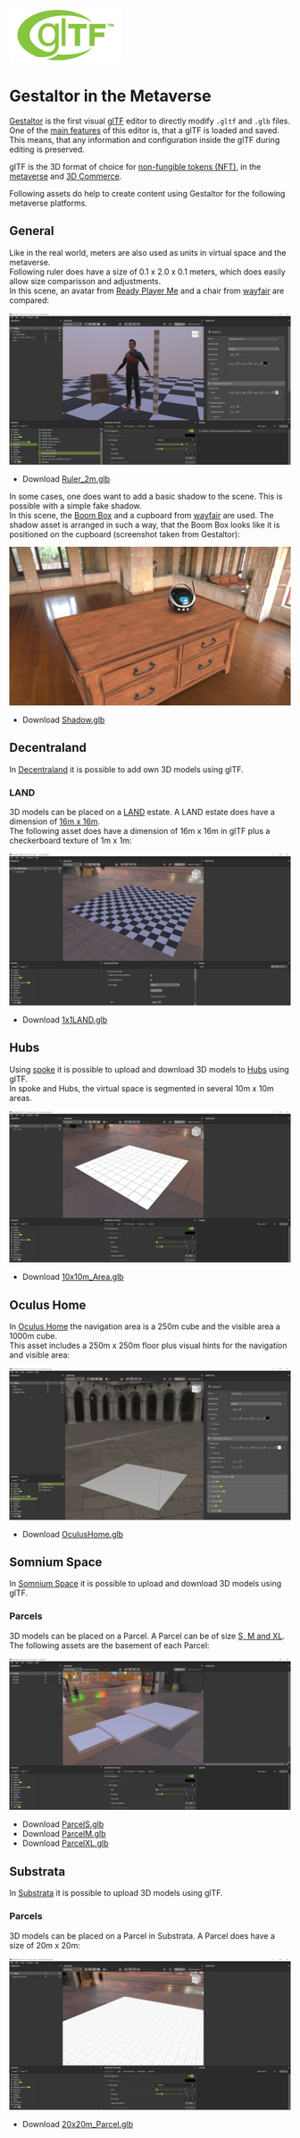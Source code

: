 [![](glTF.png)](https://github.com/KhronosGroup/glTF/tree/master/specification/2.0)

# Gestaltor in the Metaverse
[Gestaltor](https://gestaltor.io/) is the first visual [glTF](https://www.khronos.org/gltf/) editor to directly modify `.gltf` and `.glb` files. One of the [main features](https://ux3d.io/gestaltor) of this editor is, that a glTF is loaded and saved. This means, that any information and configuration inside the glTF during editing is preserved.  
  
glTF is the 3D format of choice for [non-fungible tokens (NFT)](https://en.wikipedia.org/wiki/Non-fungible_token), in the [metaverse](https://en.wikipedia.org/wiki/Metaverse) and [3D Commerce](https://www.khronos.org/3dcommerce/).  
  
Following assets do help to create content using Gestaltor for the following metaverse platforms.

## General

Like in the real world, meters are also used as units in virtual space and the metaverse.  
Following ruler does have a size of 0.1 x 2.0 x 0.1 meters, which does easily allow size comparisson and adjustments.  
In this scene, an avatar from [Ready Player Me](https://readyplayer.me/) and a chair from [wayfair](https://www.aboutwayfair.com/tech-blog/welcome-to-wayfairs-realtime-3d-model-api) are compared:  

![](Ruler_in_Gestaltor.jpg)

* Download [Ruler_2m.glb](General/Ruler_2m.glb)  

In some cases, one does want to add a basic shadow to the scene. This is possible with a simple fake shadow.  
In this scene, the [Boom Box](https://github.com/KhronosGroup/glTF-Sample-Models/tree/master/2.0/BoomBox) and a cupboard from [wayfair](https://www.aboutwayfair.com/tech-blog/welcome-to-wayfairs-realtime-3d-model-api) are used. The shadow asset is arranged in such a way, that the Boom Box looks like it is positioned on the cupboard (screenshot taken from Gestaltor):  

![](Shadow_screenshot.jpg)

* Download [Shadow.glb](General/Shadow.glb)  

## Decentraland
In [Decentraland](https://decentraland.org/) it is possible to add own 3D models using glTF.  

### LAND
3D models can be placed on a [LAND](https://docs.decentraland.org/decentraland/faq/#what-is-land) estate. A LAND estate does have a dimension of [16m x 16m](https://docs.decentraland.org/decentraland/faq/#how-large-is-a-tile-of-land).  
The following asset does have a dimension of 16m x 16m in glTF plus a checkerboard texture of 1m x 1m:

![](LAND_in_Gestaltor.jpg)

* Download [1x1LAND.glb](Decentraland/1x1LAND.glb)  

## Hubs
Using [spoke](https://hubs.mozilla.com/spoke) it is possible to upload and download 3D models to [Hubs](https://hubs.mozilla.com/) using glTF.  
In spoke and Hubs, the virtual space is segmented in several 10m x 10m areas.

![](Hubs_in_Gestaltor.jpg)

* Download [10x10m_Area.glb](Hubs/10x10m_Area.glb)  

## Oculus Home
In [Oculus Home](https://creator.oculus.com/blog/introducing-oculus-home-user-created-spaces/) the navigation area is a 250m cube and the visible area a 1000m cube.  
This asset includes a 250m x 250m floor plus visual hints for the navigation and visible area:

![](Oculus_Home_in_Gestaltor.jpg)

* Download [OculusHome.glb](OculusHome/OculusHome.glb)  

## Somnium Space
In [Somnium Space](https://somniumspace.com/) it is possible to upload and download 3D models using glTF.  

### Parcels
3D models can be placed on a Parcel. A Parcel can be of size [S, M and XL](https://somniumspace.medium.com/everything-you-need-to-know-about-buying-land-parcel-in-somnium-space-4f66d18c1a73).  
The following assets are the basement of each Parcel:

![](Parcels_in_Gestaltor.jpg)

* Download [ParcelS.glb](SomniumSpace/ParcelS.glb)  
* Download [ParcelM.glb](SomniumSpace/ParcelM.glb)  
* Download [ParcelXL.glb](SomniumSpace/ParcelXL.glb)  

## Substrata
In [Substrata](https://substrata.info/) it is possible to upload 3D models using glTF.  

### Parcels
3D models can be placed on a Parcel in Substrata. A Parcel does have a size of 20m x 20m:

![](Substrata_parcels_in_Gestaltor.jpg)

* Download [20x20m_Parcel.glb](Substrata/20x20m_Parcel.glb)  
